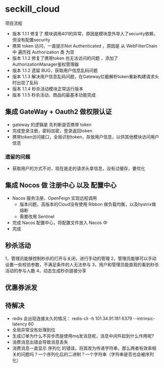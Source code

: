 # seckill_cloud

项目流程
- 版本 1.1.1 修复了 模块调用401的异常，原因是模块意外导入了security依赖，但没有配置security
- 携带 token 访问，一直提示Not Authenticated ，原因是 从 WebFilterChain 中 遍历找 Authorization 类 为空
- 版本 1.1.2 修复了携带token 也无法访问的问题 ，添加了AuthorizationManager鉴权管理器
- 版本 1.1.2 遗留 BUG，获取用户信息乱码问题
- 版本 1.1.3 解决用户信息乱码问题，在Gateway拦截解析token重新构建请求头时出现了乱码
- 版本 1.1.4 秒杀活动模块正常运行版本
- 版本 1.1.5 秒杀活动、商品的最基本功能完成
## 集成 GateWay + Oauth2 做权限认证
- gateway 的逻辑是 先判断是否携带 token
- 完成登录注册，密码加密，登录返回token 
- 携带token访问接口，全局识别token，存放用户信息，以供其他模块访问用户信息
### 遗留的问题
- 获取用户的方式不对，现在是走的请求头拿信息，没有过缓存，要优化

## 集成 Nocos 做 注册中心 以及 配置中心
- Nacos 服务注册，OpenFeign 实现远程调用
  - 版本问题，高版本的Cloud没有使用 Ribbon 做负载均衡，以及hystrix做熔断
  - 需要改用 Sentinel
- 完成 Nacos 配置中心，将配置文件放入 Nacos 中
- 完成 

## 秒杀活动
1，管理员能够控制秒杀的打开与关闭，进行手动的管理
2，管理员能够可以手动设置一些校验参数，不满足条件的人无法参与
3，用户和管理员能直观的看到秒杀活动的参与人数
4，动态生成秒杀链接分享
## 优惠券派发

## 待解决
- redis 会出现连接太久的情况： redis-cli -h 101.34.91.181 6379 --intrinsic-latency 60
- 全局异常没有处理到位
- 生成订单为什么不异步而是使用mq发消息呢，消息中间件起到什么作用呢?
- 消费消息出错会导致消息丢失
- 消费消息一直显示 序列化 的错误，将其改为传递字符串，那么两者有效率相关的问题吗？一个序列化后的二进制？一个字符串（字符串是否也会被序列化）
